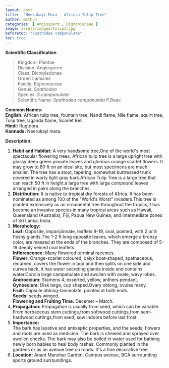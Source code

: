 ```yaml
---
layout: post
title:  "Neerukayi Mara - African Tulip Tree"
author: mithun
categories: [ Angiosperm , Bignoniaceae ]
image: assets/images/tulip1.jpg
beforetoc: "Spathodea campanulata"
toc: true
---
```


**Scientific Classification**  
>Kingdom:			Plantae  
>Division:			Angiosperm  
>Class:				Dicotyledonae  
>Order:				Lamiales  
>Family:			Bignoniaceae  
>Genus:				*Spathodea*  
>Species:			*S.campanulata*  
>Scientific Name:	*Spathodea campanulata* P.Beav.  
  
**Common Names:**  
**English:** 		African tulip tree, fountain tree, Nandi flame, Nile flame, squirt tree, Tulip tree, Uganda flame, Scarlet Bell.  
**Hindi:**              Rugtoora.  
**Kannada:**            Neerukayi mara.  
  
**Description:**  
1. **Habit and Habitat:** A very handsome tree,One of the world's most spectacular flowering trees, African tulip tree is a large upright tree with glossy deep green pinnate leaves and glorious orange scarlet flowers. It may grow to 80 ft on an ideal site, but most specimens are much smaller. The tree has a stout, tapering, somewhat buttressed trunk covered in warty light gray bark.African Tulip Tree is a large tree that can reach 50 ft in height.a large tree with large compound leaves arranged in pairs along the branches.  
2. **Distribution:** It is native to tropical dry forests of Africa. It has been nominated as among 100 of the "World's Worst" invaders.This tree is planted extensively as an ornamental tree throughout the tropics,It has become an invasive species in many tropical areas such as Hawaii, Queensland (Australia), Fiji, Papua New Guinea, and intermediate zones of Sri Lanka, India.  
3. **Morphology:**  
**Leaf:** Opposite, imparipinnate, leaflets 9-19, oval, pointed, with 2 or 8 fleshy glands.The 1-2 ft long opposite leaves, which emerge a bronzy color, are massed at the ends of the branches. They are composed of 5-19 deeply veined oval leaflets.  
**Inflorescence:** Many flowered terminal racemes.  
**Flower:** Orange-scarlet coloured, calyx boat-shaped, spathaceous, recurved, covers the flower in bud and then splits on one side and curves back, it has water secreting glands inside and contains water.Corolla large campanulate and swollen with ovate, wavy lobes.  
**Androecium:** Stamens 4, exserted, yellow, anthers pendant.  
**Gynoecium:** Disk large, cup shaped.Ovary oblong, ovules many.  
**Fruit:** Capsule oblong-lanceolate, pointed at both ends.  
**Seeds:** seeds winged.  
**Flowering and Fruiting Time:** Decemer – March.  
4. **Propagation:** Propagation is usually from seed, which can be variable. From herbaceous stem cuttings,from softwood cuttings,from semi-hardwood cuttings,from seed; sow indoors before last frost.  
5. **Importance:**  
The bark has laxative and antiseptic properties, and the seeds, flowers and roots are used as medicine. The bark is chewed and sprayed over swollen cheeks. The bark may also be boiled in water used for bathing newly born babies to heal body rashes. Commonly planted in the gardens or as an avenue tree on roads. It's a fine decorative tree.  
6. **Location:** Anant Manohar Garden, Campus avenue, BCA surrounding sports ground surroundings.  
